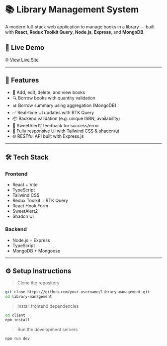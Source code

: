# 📚 Library Management System

A modern full-stack web application to manage books in a library — built with **React**, **Redux Toolkit Query**, **Node.js**, **Express**, and **MongoDB**.

## 🔗 Live Demo

🌐 [View Live Site](https://library-management-liart-delta.vercel.app)

---

## 🚀 Features

- 📖 Add, edit, delete, and view books
- 🔍 Borrow books with quantity validation
- 📊 Borrow summary using aggregation (MongoDB)
- ✅ Real-time UI updates with RTK Query
- 📦 Backend validation (e.g. unique ISBN, availability)
- 💬 SweetAlert2 feedback for success/error
- 🧩 Fully responsive UI with Tailwind CSS & shadcn/ui
- 🌐 RESTful API built with Express.js

---

## 🛠 Tech Stack

### Frontend
- React + Vite
- TypeScript
- Tailwind CSS
- Redux Toolkit + RTK Query
- React Hook Form
- SweetAlert2
- Shadcn UI

### Backend
- Node.js + Express
- TypeScript
- MongoDB + Mongoose

---

## ⚙️ Setup Instructions

> Clone the repository
```bash
git clone https://github.com/your-username/library-management.git
cd library-management
```
>  Install frontend dependencies
```bash
cd client
npm install

```
>  Run the development servers
```bash
npm run dev
```
